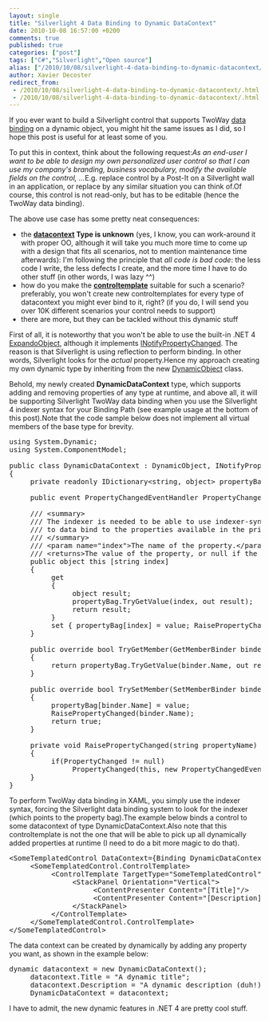 ```yaml
---
layout: single
title: "Silverlight 4 Data Binding to Dynamic DataContext"
date: 2010-10-08 16:57:00 +0200
comments: true
published: true
categories: ["post"]
tags: ["C#","Silverlight","Open source"]
alias: ["/2010/10/08/silverlight-4-data-binding-to-dynamic-datacontext/"]
author: Xavier Decoster
redirect_from:
 - /2010/10/08/silverlight-4-data-binding-to-dynamic-datacontext/.html
 - /2010/10/08/silverlight-4-data-binding-to-dynamic-datacontext/.html
---
```

<p>If you ever want to build a Silverlight control that supports TwoWay <a title="data binding in Silverlight (MSDN)" href="http://msdn.microsoft.com/en-us/library/cc278072(VS.95).aspx" target="_blank">data binding</a> on a dynamic object, you might hit the same issues as I did, so I hope this post is useful for at least some of you.</p>

<p>To put this in context, think about the following request:<em>As an end-user I want to be able to design my own personalized user control so that I can use my company's branding, business vocabulary, modify the available fields on the control, ...</em>E.g. replace control by a Post-It on a Silverlight wall in an application, or replace by any similar situation you can think of.Of course, this control is not read-only, but has to be editable (hence the TwoWay data binding).</p>

<p>The above use case has some pretty neat consequences:</p>

<ul>
<li>the <strong><a title="FrameworkElement.DataContextProperty" href="http://msdn.microsoft.com/en-us/library/system.windows.frameworkelement.datacontext(VS.95).aspx" target="_blank">datacontext</a> Type is unknown</strong> (yes, I know, you can work-around it with proper OO, although it will take you much more time to come up with a design that fits all scenarios, not to mention maintenance time afterwards): I'm following the principle that <em>all code is bad code</em>: the less code I write, the less defects I create, and the more time I have to do other stuff (in other words, I was lazy ^^)</li>
<li>how do you make the <strong><a title="System.Windows.Controls.ControlTemplate" href="http://msdn.microsoft.com/en-us/library/system.windows.controls.controltemplate(VS.95).aspx" target="_blank">controltemplate</a></strong> suitable for such a scenario? preferably, you won't create new controltemplates for every type of datacontext you might ever bind to it, right? (if you do, I will send you over 10K different scenarios your control needs to support)</li>
<li>there are more, but they can be tackled without this dynamic stuff</li>
</ul>

<p>First of all, it is noteworthy that you won't be able to use the built-in .NET 4 <a title="System.Dynamic.ExpandoObject" href="http://msdn.microsoft.com/en-us/library/system.dynamic.expandoobject.aspx" target="_blank">ExpandoObject</a>, although it implements <a title="System.ComponentModel.INotifyPropertyChanged" href="http://msdn.microsoft.com/en-us/library/system.componentmodel.inotifypropertychanged(VS.95).aspx" target="_blank">INotifyPropertyChanged</a>. The reason is that Silverlight is using reflection to perform binding. In other words, Silverlight looks for the <em>actual</em> property.Hence my approach creating my own dynamic type by inheriting from the new <a href="http://msdn.microsoft.com/en-us/library/system.dynamic.dynamicobject(VS.95).aspx" target="_blank">DynamicObject</a> class.</p>

<p>Behold, my newly created <strong>DynamicDataContext</strong> type, which supports adding and removing properties of any type at runtime, and above all, it will be supporting Silverlight TwoWay data binding when you use the Silverlight 4 indexer syntax for your Binding Path (see example usage at the bottom of this post).Note that the code sample below does not implement all virtual members of the base type for brevity.</p>

<pre class="brush: csharp;">using System.Dynamic;
using System.ComponentModel;

public class DynamicDataContext : DynamicObject, INotifyPropertyChanged
{
     private readonly IDictionary&lt;string, object&gt; propertyBag = new Dictionary&lt;string, object&gt;();

     public event PropertyChangedEventHandler PropertyChanged;

     /// &lt;summary&gt;
     /// The indexer is needed to be able to use indexer-syntax in XAML
     /// to data bind to the properties available in the private property bag.
     /// &lt;/summary&gt;
     /// &lt;param name="index"&gt;The name of the property.&lt;/param&gt;
     /// &lt;returns&gt;The value of the property, or null if the property doesn't exist.&lt;/returns&gt;
     public object this [string index]
     {
          get
          {
               object result;
               propertyBag.TryGetValue(index, out result);
               return result;
          }
          set { propertyBag[index] = value; RaisePropertyChanged(index); }
     }

     public override bool TryGetMember(GetMemberBinder binder, out object result)
     {
          return propertyBag.TryGetValue(binder.Name, out result);
     }

     public override bool TrySetMember(SetMemberBinder binder, object value)
     {
          propertyBag[binder.Name] = value;
          RaisePropertyChanged(binder.Name);
          return true;
     }

     private void RaisePropertyChanged(string propertyName)
     {
          if(PropertyChanged != null)
               PropertyChanged(this, new PropertyChangedEventArgs(propertyName));
     }
}
</pre>

<p>To perform TwoWay data binding in XAML, you simply use the indexer syntax, forcing the Silverlight data binding system to look for the indexer (which points to the property bag).The example below binds a control to some datacontext of type DynamicDataContext.Also note that this controltemplate is not the one that will be able to pick up all dynamically added properties at runtime (I need to do a bit more magic to do that).</p>

<pre class="brush: xml;">&lt;SomeTemplatedControl DataContext={Binding DynamicDataContext}&gt;
     &lt;SomeTemplatedControl.ControlTemplate&gt;
          &lt;ControlTemplate TargetType="SomeTemplatedControl"&gt;
               &lt;StackPanel Orientation="Vertical"&gt;
                    &lt;ContentPresenter Content="[Title]"/&gt;
                    &lt;ContentPresenter Content="[Description]"/&gt;
               &lt;/StackPanel&gt;
          &lt;/ControlTemplate&gt;
     &lt;/SomeTemplatedControl.ControlTemplate&gt;
&lt;/SomeTemplatedControl&gt;
</pre>

<p>The data context can be created by dynamically by adding any property you want, as shown in the example below:</p>

<pre class="brush: csharp;">dynamic datacontext = new DynamicDataContext();
     datacontext.Title = "A dynamic title";
     datacontext.Description = "A dynamic description (duh!)";
     DynamicDataContext = datacontext;
</pre>

<p>I have to admit, the new dynamic features in .NET 4 are pretty cool stuff.</p>
